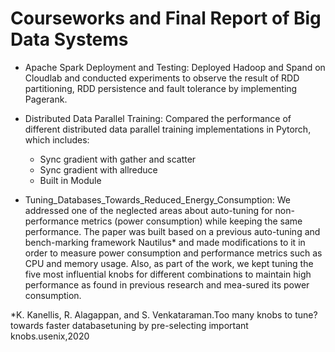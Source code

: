 # Courseworks and Final Report of Big Data Systems

* Apache Spark Deployment and Testing: Deployed Hadoop and Spand on Cloudlab and conducted experiments to observe the result of RDD partitioning, RDD persistence and fault tolerance by implementing Pagerank.

* Distributed Data Parallel Training: Compared the performance of different distributed data parallel training implementations in Pytorch, which includes: 
  * Sync gradient with gather and scatter
  * Sync gradient with allreduce
  * Built in Module

* Tuning_Databases_Towards_Reduced_Energy_Consumption: We addressed one of the neglected areas about auto-tuning for non-performance metrics (power consumption) while keeping the same performance. The paper was built based on a previous auto-tuning and bench-marking framework Nautilus* and made modifications to it in order to measure power consumption and performance metrics such as CPU and memory usage. Also, as part of the work, we kept tuning the five most influential knobs for different combinations to maintain high performance as found in previous research and mea-sured its power consumption.

*K. Kanellis,  R. Alagappan,  and S. Venkataraman.Too many knobs to tune?  towards faster databasetuning  by  pre-selecting  important  knobs.usenix,2020
